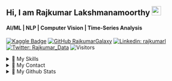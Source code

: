 <p align='center'>
  
## Hi, I am Rajkumar Lakshmanamoorthy <img src="https://media.giphy.com/media/hvRJCLFzcasrR4ia7z/giphy.gif" width="25px">
#### AI/ML | NLP | Computer Vision | Time-Series Analysis 

</p>
  
<p align='center'>
  
[![Kaggle Badge](https://img.shields.io/badge/kaggle-expert-blueviolet)](https://kaggle.com/rajkumarl)
[![GitHub RajkumarGalaxy](https://img.shields.io/github/followers/RajkumarGalaxy?label=follow&style=social)](https://github.com/RajkumarGalaxy)
[![Linkedin: rajkumarl](https://img.shields.io/badge/-rajkumarl-blue?style=flat-square&logo=Linkedin&logoColor=white&link=https://www.linkedin.com/in/rajkumarl/)](https://www.linkedin.com/in/rajkumarl/)
[![Twitter: Rajkumar_Data](https://img.shields.io/twitter/follow/rajkumar_data?style=social)](https://twitter.com/Rajkumar_Data)
![Visitors](https://visitor-badge.glitch.me/badge?page_id=RajkumarGalaxy&left_color=gray&right_color=blue)
  

</p>

<details>
  <summary>📃 My Skills </summary>

### Languages: 
![python](https://img.shields.io/badge/Python-FFD43B?style=for-the-badge&logo=python&logoColor=darkgreen)

### ML Frameworks: 
![pytorch](https://img.shields.io/badge/PyTorch-EE4C2C?style=for-the-badge&logo=PyTorch&logoColor=white)
![tensorflow](https://img.shields.io/badge/TensorFlow-FF6F00?style=for-the-badge&logo=TensorFlow&logoColor=white)
![keras](https://img.shields.io/badge/Keras-D00000?style=for-the-badge&logo=Keras&logoColor=white)
![SciKitLearn](https://img.shields.io/badge/scikit_learn-F7931E?style=for-the-badge&logo=scikit-learn&logoColor=white)

### ML Libraries: 
![NumPy](https://img.shields.io/badge/Numpy-777BB4?style=for-the-badge&logo=numpy&logoColor=white)
![Pandas](https://img.shields.io/badge/Pandas-2C2D72?style=for-the-badge&logo=pandas&logoColor=white)
![SciPy](https://img.shields.io/badge/SciPy-654FF0?style=for-the-badge&logo=SciPy&logoColor=white)

### Computer Vision: 
![OpenCV](https://img.shields.io/badge/OpenCV-27338e?style=for-the-badge&logo=OpenCV&logoColor=white)

### NLP: 
![HuggingFace](https://img.shields.io/badge/Hugging%20Face-FFBE00?style=for-the-badge&logo=Hugging-Face&logoColor=white)
![NLTK](https://img.shields.io/badge/NLTK-21759B?style=for-the-badge&logo=Python&logoColor=white)

### Platforms: 
![Jupyter](https://img.shields.io/badge/Jupyter-F37626.svg?&style=for-the-badge&logo=Jupyter&logoColor=white)
![Conda](https://img.shields.io/badge/conda-342B029.svg?&style=for-the-badge&logo=anaconda&logoColor=white)
![Spyder](https://img.shields.io/badge/Spyder-838485?style=for-the-badge&logo=spyder%20ide&logoColor=maroon)

### Databases: 
![MySQL](https://img.shields.io/badge/MySQL-00000F?style=for-the-badge&logo=mysql&logoColor=white)
![MS SQL Server](https://img.shields.io/badge/Microsoft%20SQL%20Server-CC2927?style=for-the-badge&logo=microsoft%20sql%20server&logoColor=white)
![Postgres](https://img.shields.io/badge/PostgreSQL-316192?style=for-the-badge&logo=postgresql&logoColor=white)

</details>

<details>
  <summary>📃 My Contact</summary>
  
- 📫 How to reach me: ... rajkumar[dot]galaxy[at]gmail[dot]com
</details>

<details>
  <summary>📃 My Github Stats</summary>
  
[![My GitHub Stats](https://github-readme-stats.vercel.app/api?username=RajkumarGalaxy&hide=issues&count_private=true&show_icons=true&theme=dark)](https://github.com/RajkumarGalaxy/github-readme-stats)
![Languages](https://github-readme-stats.vercel.app/api/top-langs/?username=RajkumarGalaxy)
</details>
